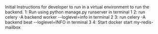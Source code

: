 Initial Instructions for developer to run in a virtual environment to run the backend. 
1: Run using python manage.py runserver in terminal 1
2: run celery -A backend worker --loglevel=info in terminal 2
3: run celery -A backend beat --loglevel=INFO  in terminal 3
4: Start docker start my-redis-mailbox
